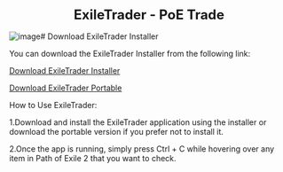 <h1 style="text-align: center; font-size: 24px;"> ExileTrader - PoE Trade </h1>

![image](https://github.com/user-attachments/assets/b32f18a0-3051-4872-a4dd-0ab869fedaca)# Download ExileTrader Installer

You can download the ExileTrader Installer from the following link:

[Download ExileTrader Installer](https://github.com/KrupArtur/ExileTrade/raw/master/ExileTraderInstaller.zip)

[Download ExileTrader Portable](https://github.com/KrupArtur/ExileTrade/raw/master/ExileTraderPortable.zip)

How to Use ExileTrader:

1.Download and install the ExileTrader application using the installer or download the portable version if you prefer not to install it.

2.Once the app is running, simply press Ctrl + C while hovering over any item in Path of Exile 2 that you want to check.



